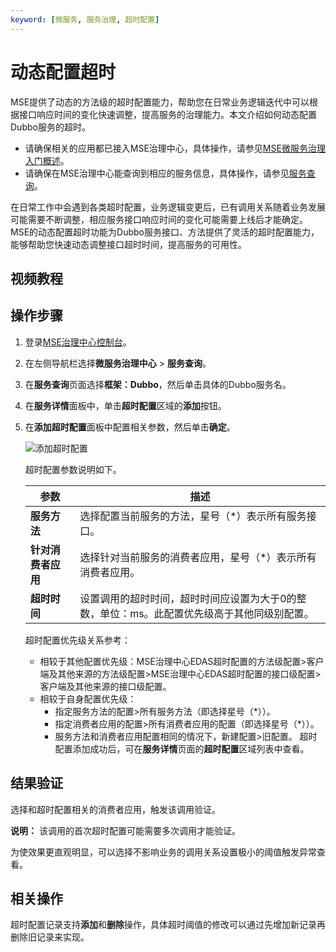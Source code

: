 ```yaml
---
keyword: [微服务, 服务治理, 超时配置]
---
```


# 动态配置超时

MSE提供了动态的方法级的超时配置能力，帮助您在日常业务逻辑迭代中可以根据接口响应时间的变化快速调整，提高服务的治理能力。本文介绍如何动态配置Dubbo服务的超时。

-   请确保相关的应用都已接入MSE治理中心，具体操作，请参见[MSE微服务治理入门概述]()。
-   请确保在MSE治理中心能查询到相应的服务信息，具体操作，请参见[服务查询]()。

在日常工作中会遇到各类超时配置，业务逻辑变更后，已有调用关系随着业务发展可能需要不断调整，相应服务接口响应时间的变化可能需要上线后才能确定。MSE的动态配置超时功能为Dubbo服务接口、方法提供了灵活的超时配置能力，能够帮助您快速动态调整接口超时时间，提高服务的可用性。

## 视频教程



## 操作步骤

1.  登录[MSE治理中心控制台](https://mse.console.aliyun.com/?spm=a2c4g.11186623.2.13.f90a6a60WiEx0N#/msc/home)。

2.  在左侧导航栏选择**微服务治理中心** \> **服务查询**。

3.  在**服务查询**页面选择**框架：Dubbo**，然后单击具体的Dubbo服务名。

4.  在**服务详情**面板中，单击**超时配置**区域的**添加**按钮。

5.  在**添加超时配置**面板中配置相关参数，然后单击**确定**。

    ![添加超时配置](https://static-aliyun-doc.oss-accelerate.aliyuncs.com/assets/img/zh-CN/0093575061/p183805.png)

    超时配置参数说明如下。

    |参数|描述|
    |--|--|
    |**服务方法**|选择配置当前服务的方法，星号（\*）表示所有服务接口。|
    |**针对消费者应用**|选择针对当前服务的消费者应用，星号（\*）表示所有消费者应用。|
    |**超时时间**|设置调用的超时时间，超时时间应设置为大于0的整数，单位：ms。此配置优先级高于其他同级别配置。|

    超时配置优先级关系参考：

    -   相较于其他配置优先级：MSE治理中心EDAS超时配置的方法级配置\>客户端及其他来源的方法级配置\>MSE治理中心EDAS超时配置的接口级配置\>客户端及其他来源的接口级配置。
    -   相较于自身配置优先级：
        -   指定服务方法的配置\>所有服务方法（即选择星号（\*））。
        -   指定消费者应用的配置\>所有消费者应用的配置（即选择星号（\*））。
        -   服务方法和消费者应用配置相同的情况下，新建配置\>旧配置。
    超时配置添加成功后，可在**服务详情**页面的**超时配置**区域列表中查看。


## 结果验证

选择和超时配置相关的消费者应用，触发该调用验证。

**说明：** 该调用的首次超时配置可能需要多次调用才能验证。

为使效果更直观明显，可以选择不影响业务的调用关系设置极小的阈值触发异常查看。

## 相关操作

超时配置记录支持**添加**和**删除**操作，具体超时阈值的修改可以通过先增加新记录再删除旧记录来实现。


